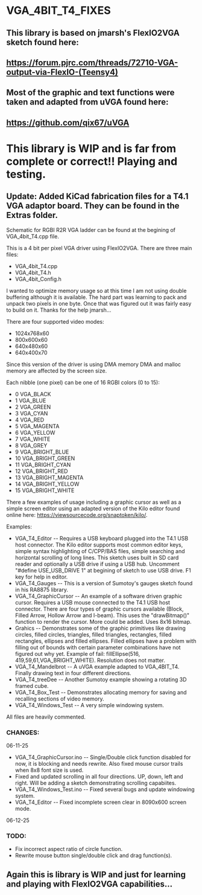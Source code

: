 # VGA_4BIT_T4_FIXES

## This library is based on jmarsh's FlexIO2VGA sketch found here:

## https://forum.pjrc.com/threads/72710-VGA-output-via-FlexIO-(Teensy4)

## Most of the graphic and text functions were taken and adapted from uVGA found here:

## https://github.com/qix67/uVGA

# This library is WIP and is far from complete or correct!! Playing and testing.

## Update: Added KiCad fabrication files for a T4.1 VGA adaptor board. They can be found in the Extras folder.
   
Schematic for RGBI R2R VGA ladder can be found at the begining of VGA_4bit_T4.cpp file.

This is a 4 bit per pixel VGA driver using FlexIO2VGA. 
There are three main files:
- VGA_4bit_T4.cpp
- VGA_4bit_T4.h
- VGA_4bit_Config.h

I wanted to optimize memory usage so at this time I am not using double buffering although it is available. The hard part was learning to pack and unpack two pixels in one byte. Once that was figured out it was fairly easy to build on it. Thanks for the help jmarsh...

There are four supported video modes:
- 1024x768x60
- 800x600x60
- 640x480x60
- 640x400x70

Since this version of the driver is using DMA memory DMA and malloc memory are affected by the screen size.

Each nibble (one pixel) can be one of 16 RGBI colors (0 to 15):
-  0 VGA_BLACK
-  1 VGA_BLUE
-  2 VGA_GREEN
-  3 VGA_CYAN
-  4 VGA_RED
-  5 VGA_MAGENTA
-  6 VGA_YELLOW
-  7 VGA_WHITE
-  8 VGA_GREY
-  9 VGA_BRIGHT_BLUE
- 10 VGA_BRIGHT_GREEN
- 11 VGA_BRIGHT_CYAN
- 12 VGA_BRIGHT_RED
- 13 VGA_BRIGHT_MAGENTA
- 14 VGA_BRIGHT_YELLOW
- 15 VGA_BRIGHT_WHITE

There a few examples of usage including a graphic cursor as well as a simple screen editor using an adapted version of the Kilo editor found online here: https://viewsourcecode.org/snaptoken/kilo/.

Examples:
- VGA_T4_Editor -- Requires a USB keyboard plugged into the T4.1 USB host connector. The Kilo editor supports most common editor keys, simple syntax highlighting of C/CPP/BAS files, simple searching and horizontal scrolling of long lines. This sketch uses built in SD card reader and optionally a USB drive if using a USB hub. Uncomment "#define USE_USB_DRIVE 1" at begining of sketch to use USB drive. F1 key for help in editor.
- VGA_T4_Gauges  -- This is a version of Sumotoy's gauges sketch found in his RA8875 library.
- VGA_T4_GraphicCursor -- An example of a software driven graphic cursor. Requires a USB mouse connected to the T4.1 USB host connector. There are four types of graphic cursors available (Block, Filled Arrow, Hollow Arrow and I-beam). This uses the "drawBitmap()" function to render the cursor. More could be added. Uses 8x16 bitmap.
- Grahics -- Demonstrates some of the graphic primitives like drawing circles, filled circles, triangles, filled triangles, rectangles, filled rectangles, ellipses and filled ellipses. Filled ellipses have a problem with filling out of bounds with certain parameter combinations have not figured out why yet. Example of fail: fillEllipse(516, 419,59,61,VGA_BRIGHT_WHITE). Resolution does not matter.
- VGA_T4_Mandelbrot -- A uVGA example adapted to VGA_4BIT_T4. Finally drawing text in four different directions.
- VGA_T4_treeDee -- Another Sumotoy example showing a rotating 3D framed cube.
- VGA_T4_Box_Test -- Demonstrates allocating memory for saving and recalling sections of video memory. 
- VGA_T4_Windows_Test -- A very simple windowing system.

All files are heavily commented.

### CHANGES:

06-11-25
- VGA_T4_GraphicCursor.ino -- Single/Double click function disabled for now, it is blocking and needs rewrite. Also fixed mouse cursor trails when 8x8 font size is used.
- Fixed and updated scrolling in all four directions. UP, down, left and right. Will be adding a sketch demonstrating scrolling capabiites.
- VGA_T4_Windows_Test.ino -- Fixed several bugs and update windowing system.
- VGA_T4_Editor -- Fixed incomplete screen clear in 8090x600 screen mode.

06-12-25


### TODO:
- Fix incorrect aspect ratio of circle function.
- Rewrite mouse button single/double click and drag function(s).

## Again this is library is WIP and just for learning and playing with FlexIO2VGA capabilities...

